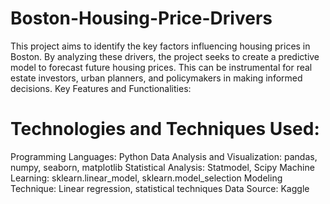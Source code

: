 # Boston-Housing-Price-Drivers
This project aims to identify the key factors influencing housing prices in Boston. By analyzing these drivers, the project seeks to create a predictive model to forecast future housing prices. This can be instrumental for real estate investors, urban planners, and policymakers in making informed decisions.
Key Features and Functionalities:

# Technologies and Techniques Used:
Programming Languages: Python
Data Analysis and Visualization: pandas, numpy, seaborn, matplotlib
Statistical Analysis: Statmodel, Scipy
Machine Learning: sklearn.linear_model, sklearn.model_selection
Modeling Technique: Linear regression, statistical techniques
Data Source: Kaggle

